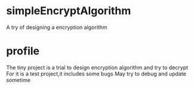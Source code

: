 # simpleEncryptAlgorithm
A try of designing a encryption algorithm
# profile
The tiny project is a trial to design encryption algorithm and try to decrypt
For it is a test project,it includes some bugs
May try to debug and update sometime
